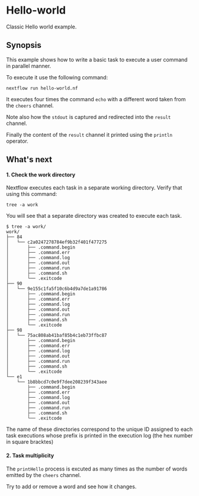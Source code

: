 # Hello-world 

Classic Hello world example. 

## Synopsis 

This example shows how to write a basic task to execute a user command 
in parallel manner. 

To execute it use the following command: 

```
nextflow run hello-world.nf
```

It executes four times the command `echo` with a different word taken from the `cheers` channel.

Note also how the `stdout` is captured and redirected into the `result` channel. 

Finally the content of the `result` channel it printed using the `println` operator.


## What's next

#### 1. Check the work directory
 
Nextflow executes each task in a separate working directory. Verify that using this command: 

```
tree -a work 
```

You will see that a separate directory was created to execute each task.

```
$ tree -a work/
work/
├── 84
│   └── c2a0247278784ef9b32f401f477275
│       ├── .command.begin
│       ├── .command.err
│       ├── .command.log
│       ├── .command.out
│       ├── .command.run
│       ├── .command.sh
│       └── .exitcode
├── 90
│   └── 9e155c1fa5f10c6b4d9a7de1a91786
│       ├── .command.begin
│       ├── .command.err
│       ├── .command.log
│       ├── .command.out
│       ├── .command.run
│       ├── .command.sh
│       └── .exitcode
├── 98
│   └── 75ac808ab41baf85b4c1eb73ffbc87
│       ├── .command.begin
│       ├── .command.err
│       ├── .command.log
│       ├── .command.out
│       ├── .command.run
│       ├── .command.sh
│       └── .exitcode
└── e1
    └── 1b8bbcd7c0e9f7dee208239f343aee
        ├── .command.begin
        ├── .command.err
        ├── .command.log
        ├── .command.out
        ├── .command.run
        ├── .command.sh
        └── .exitcode
```         

The name of these directories correspond to the unique ID assigned to each task executions whose prefix is printed in the execution log (the hex number in square bracktes)

#### 2. Task multiplicity 

The `printHello` process is excuted as many times as the number of words emitted by the `cheers` channel. 

Try to add or remove a word and see how it changes. 


